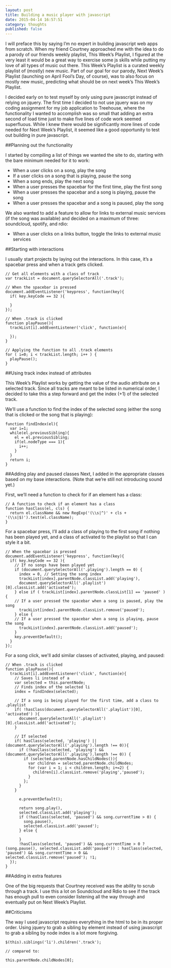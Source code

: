 ```yaml
---
layout: post
title: Building a music player with javascript
date: 2015-04-14 16:57:51
category: thoughts
published: false
---
```


I will preface this by saying I’m no expert in building javascript web apps from scratch. When my friend Courtney approached me with the idea to do a parody of our friends weekly playlist, This Week’s Playlist, I figured at the very least it would be a great way to exercise some js skills while putting my love of all types of music out there. This Week’s Playlist is a curated weekly playlist of (mostly) new music. Part of our goal for our parody, Next Week’s Playlist (launching on April Fool’s Day, of course), was to also focus on mostly new music, predicting what should be on next week’s This Week’s Playlist.

I decided early on to test myself by only using pure javascript instead of relying on jquery. The first time I decided to not use jquery was on my coding assignment for my job application to Treehouse, where the functionality I wanted to accomplish was so small that adding an extra second of load time just to make five lines of code work seemed superfluous. While I knew there would be significantly more lines of code needed for Next Week’s Playlist, it seemed like a good opportunity to test out building in pure javascript.

##Planning out the functionality

I started by compiling a list of things we wanted the site to do, starting with the bare minimum needed for it to work:

- When a user clicks on a song, play the song
- If a user clicks on a song that is playing, pause the song
- When a song ends, play the next song
- When a user presses the spacebar for the first time, play the first song
- When a user presses the spacebar and a song is playing, pause the song
- When a user presses the spacebar and a song is paused, play the song

We also wanted to add a feature to allow for links to external music services (if the song was available) and decided on a maximum of three: soundcloud, spotify, and rdio:

- When a user clicks on a links button, toggle the links to external music services

##Starting with interactions

I usually start projects by laying out the interactions. In this case, it’s a spacebar press and when a track gets clicked.

```
// Get all elements with a class of track
var trackList = document.querySelectorAll('.track');

// When the spacebar is pressed
document.addEventListener('keypress', function(key){
  if( key.keyCode == 32 ){

  }
});

// When .track is clicked
function playPause(){
  trackList[i].addEventListener('click', function(e){

  });
}

// Applying the function to all .track elements
for ( i=0; i < trackList.length; i++ ) {
  playPause();
}
```

##Using track index instead of attributes

This Week’s Playlist works by getting the value of the audio attribute on a selected track. Since all tracks are meant to be listed in numerical order, I decided to take this a step forward and get the index (+1) of the selected track.

We’ll use a function to find the index of the selected song (either the song that is clicked or the song that is playing):

```
function findIndex(el){
  var i=1;
  while(el.previousSibling){
    el = el.previousSibling;
    if(el.nodeType === 1){
      i++;
    }
  }
  return i;
}
```

##Adding play and paused classes
Next, I added in the appropriate classes based on my base interactions. (Note that we’re still not introducing sound yet.)

First, we’ll need a function to check for if an element has a class:

```
// A function to check if an element has a class
function hasClass(el, cls) { 
  return el.className && new RegExp('(\\s|^)' + cls + '(\\s|$)').test(el.className);
}
```

For a spacebar press, I’ll add a class of playing to the first song if nothing has been played yet, and a class of activated to the playlist so that I can style it a bit. 

```
// When the spacebar is pressed
document.addEventListener('keypress', function(key){
  if( key.keyCode == 32 ){
    // If no songs have been played yet
    if (document.querySelectorAll('.playing').length == 0) {
  	  index = 0, // Setting the song index
      trackList[index].parentNode.classList.add('playing'),
      document.querySelectorAll('.playlist')[0].classList.add('activated');
    } else if ( trackList[index].parentNode.classList[1] == 'paused' ) {
    // If a user pressed the spacebar when a song is paused, play the song
      trackList[index].parentNode.classList.remove('paused');
    } else {
    // If a user pressed the spacebar when a song is playing, pause the song
      trackList[index].parentNode.classList.add('paused');
    }
    key.preventDefault();
  }
});
```

For a song click, we'll add similar classes of activated, playing, and paused:

```
// When .track is clicked
function playPause(){
  trackList[i].addEventListener('click', function(e){
    // Saves li instead of a
    var selected = this.parentNode;
    // Finds index of the selected li
    index = findIndex(selected);

    // If a song is being played for the first time, add a class to .playlist
    if( !hasClass(document.querySelectorAll('.playlist')[0], 'activated') ){
      document.querySelectorAll('.playlist')[0].classList.add('activated');
    }

    // If selected 
    if( hasClass(selected, 'playing') || (document.querySelectorAll('.playing').length !== 0)){
      if (!hasClass(selected, 'playing') && (document.querySelectorAll('.playing').length !== 0)) {
        if (selected.parentNode.hasChildNodes()){
          var children = selected.parentNode.childNodes;
          for (var i = 1; i < children.length; i+=2) {
            children[i].classList.remove('playing','paused');
          }
        };
      }
    } 

      e.preventDefault();

      return song.play(),
      selected.classList.add('playing');
      if (!hasClass(selected, 'paused') && song.currentTime > 0) {
        song.pause(),
        selected.classList.add('paused');
      } else {
        
      }
      !hasClass(selected, 'paused') && song.currentTime > 0 ? (song.pause(), selected.classList.add('paused')) : hasClass(selected, 'paused') && song.currentTime > 0 && selected.classList.remove('paused'); !1;
  });
}
```

##Adding in extra features

One of the big requests that Courtney received was the ability to scrub through a track. I use this a lot on Soundcloud and Rdio to see if the track has enough pull to even consider listening all the way through and eventually put on Next Week’s Playlist.

##Criticisms

The way I used javascript requires everything in the html to be in its proper order. Using jquery to grab a sibling by element instead of using javascript to grab a sibling by node index is a lot more forgiving.

```
$(this).siblings('li').children('.track');

// compared to:

this.parentNode.childNodes[0];
```